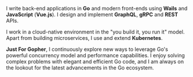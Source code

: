 I&nbsp;write back-end applications in **Go** and modern front-ends using **Wails** and **JavaScript** (**Vue.js**). I design and implement **GraphQL**, **gRPC** and **REST** APIs.

I&nbsp;work in a cloud-native environment in the "you build it, you run it" model. Apart from building microservices, I use and extend **Kubernetes**.

**Just For Gopher**, I continuously explore new ways to leverage Go's powerful concurrency model and performance capabilities. I enjoy solving complex problems with elegant and efficient Go code, and I am always on the lookout for the latest advancements in the Go ecosystem.
